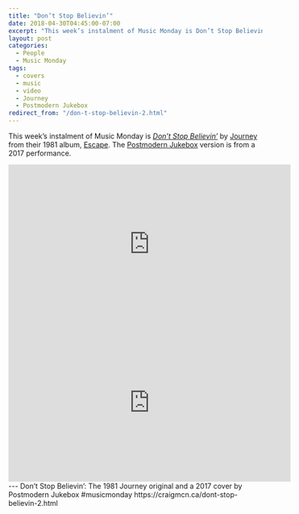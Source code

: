 ```yaml
---
title: "Don’t Stop Believin’"
date: 2018-04-30T04:45:00-07:00
excerpt: "This week’s instalment of Music Monday is Don’t Stop Believin’. The 1981 Journey original and a 2017 cover by Postmodern Jukebox."
layout: post
categories:
  - People
  - Music Monday
tags:
  - covers
  - music
  - video
  - Journey
  - Postmodern Jukebox
redirect_from: "/don-t-stop-believin-2.html"
---
```

This week’s instalment of Music Monday is [_Don’t Stop Believin’_](https://en.wikipedia.org/wiki/Don%27t_Stop_Believin%27) by [Journey](http://journeymusic.com/) from their 1981 album, [Escape](https://en.wikipedia.org/wiki/Escape_(Journey_album)). The [Postmodern Jukebox](https://www.youtube.com/channel/UCORIeT1hk6tYBuntEXsguLg) version is from a 2017 performance.
<div class="video-container">
  <iframe width="560" height="315" src="https://www.youtube.com/embed/1k8craCGpgs" frameborder="0" allowfullscreen></iframe>
</div>

<div class="video-container">
  <iframe width="560" height="315" src="https://www.youtube.com/embed/UngXu2zwF9E" frameborder="0" allowfullscreen></iframe>
</div>
---
Don’t Stop Believin’: The 1981 Journey original and a 2017 cover by Postmodern Jukebox #musicmonday https://craigmcn.ca/dont-stop-believin-2.html
